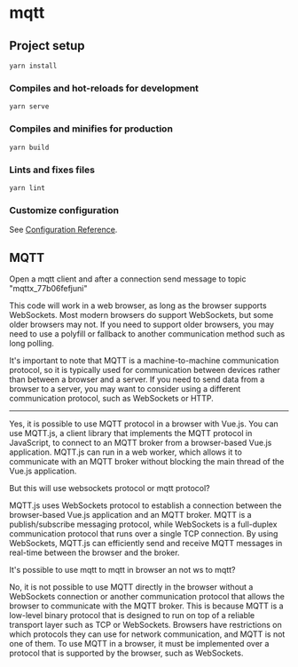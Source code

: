 # mqtt

## Project setup

```
yarn install
```

### Compiles and hot-reloads for development

```
yarn serve
```

### Compiles and minifies for production

```
yarn build
```

### Lints and fixes files

```
yarn lint
```

### Customize configuration

See [Configuration Reference](https://cli.vuejs.org/config/).

## MQTT

Open a mqtt client and after a connection send message to topic "mqttx_77b06fefjuni"

This code will work in a web browser, as long as the browser supports WebSockets. Most modern browsers do support WebSockets, but some older browsers may not. If you need to support older browsers, you may need to use a polyfill or fallback to another communication method such as long polling.

It's important to note that MQTT is a machine-to-machine communication protocol, so it is typically used for communication between devices rather than between a browser and a server. If you need to send data from a browser to a server, you may want to consider using a different communication protocol, such as WebSockets or HTTP.


---


Yes, it is possible to use MQTT protocol in a browser with Vue.js. You can use MQTT.js, a client library that implements the MQTT protocol in JavaScript, to connect to an MQTT broker from a browser-based Vue.js application. MQTT.js can run in a web worker, which allows it to communicate with an MQTT broker without blocking the main thread of the Vue.js application.

But this will use websockets protocol or mqtt protocol?

MQTT.js uses WebSockets protocol to establish a connection between the browser-based Vue.js application and an MQTT broker. MQTT is a publish/subscribe messaging protocol, while WebSockets is a full-duplex communication protocol that runs over a single TCP connection. By using WebSockets, MQTT.js can efficiently send and receive MQTT messages in real-time between the browser and the broker.

It's possible to use mqtt to mqtt in browser an not ws to mqtt?

No, it is not possible to use MQTT directly in the browser without a WebSockets connection or another communication protocol that allows the browser to communicate with the MQTT broker. This is because MQTT is a low-level binary protocol that is designed to run on top of a reliable transport layer such as TCP or WebSockets. Browsers have restrictions on which protocols they can use for network communication, and MQTT is not one of them. To use MQTT in a browser, it must be implemented over a protocol that is supported by the browser, such as WebSockets.
